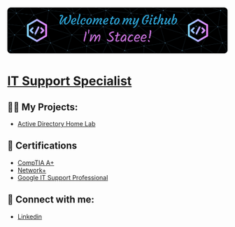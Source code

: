 <h1><img src="githubwelcome.png"</img></h1>

<h1><a href="https://github.com/staceelvls">IT Support Specialist</a></h1>

<h2>👨‍💻 My Projects:</h2>

- [Active Directory Home Lab](https://github.com/Staceelvls/ActiveDirectoryLab)

<h2>📝 Certifications</h2>

- [CompTIA A+](https://www.credly.com/badges/53f9b078-7bf1-4ca7-a448-68454a96520c/public_url) 
  <br>
- [Network+](https://www.credly.com/badges/94b0f2aa-5f11-43f4-9a86-4efd32863816/public_url)
  <br>
- [Google IT Support Professional](https://www.credly.com/badges/b3a2a2dc-2b09-4142-ad1d-f81bd15b31f3/public_url)


<h2> 🤳 Connect with me:</h2>

- [Linkedin](https://linkedin.com/in/staceelvls)

<!--
**joshmadakor1/joshmadakor1** is a ✨ _special_ ✨ repository because its `README.md` (this file) appears on your GitHub profile.

Here are some ideas to get you started:

- 🔭 I’m currently working on ...
- 🌱 I’m currently learning ...
- 👯 I’m looking to collaborate on ...
- 🤔 I’m looking for help with ...
- 💬 Ask me about ...
- 📫 How to reach me: ...
- 😄 Pronouns: ...
- ⚡ Fun fact: ...
-->
